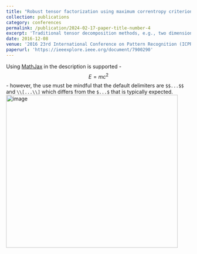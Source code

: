 ```yaml
---
title: "Robust tensor factorization using maximum correntropy criterion"
collection: publications
category: conferences
permalink: /publication/2024-02-17-paper-title-number-4
excerpt: 'Traditional tensor decomposition methods, e.g., two dimensional principle component analysis (2DPCA) and two dimensional singular value decomposition (2DSVD), minimize mean square errors (MSE) and are sensitive to outliers. In this paper, we propose a new robust tensor factorization method using maximum correntropy criterion (MCC) to improve the robustness of traditional tensor decomposition methods. A half-quadratic optimization algorithm is adopted to effectively optimize the correntropy objective function in an iterative manner. It can effectively improve the robustness of a tensor decomposition method to outliers without introducing any extra computational cost.'
date: 2016-12-08
venue: '2016 23rd International Conference on Pattern Recognition (ICPR)'
paperurl: 'https://ieeexplore.ieee.org/document/7900290'
---
```


Using [MathJax](https://www.mathjax.org/) in the description is supported - $$E=mc^2$$ - however, the use must be mindful that the default delimiters are `$$...$$` and `\\[...\\]` which differs from the `$...$` that is typically expected.
<img width="468" height="417" alt="image" src="https://github.com/user-attachments/assets/1a37a57c-150e-4b5f-9d4c-1943f9739857" />
